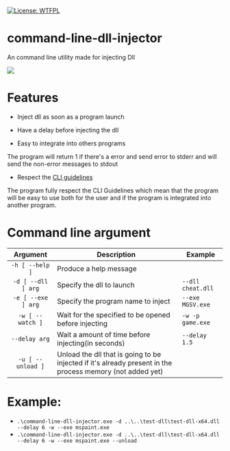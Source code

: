 [![License: WTFPL](https://img.shields.io/badge/License-WTFPL-brightgreen.svg)](http://www.wtfpl.net/about/)
# command-line-dll-injector
An command line utility made for injecting Dll

![](https://i.imgur.com/Q6ULHen.png)

# Features
* Inject dll as soon as a program launch
* Have a delay before injecting the dll

* Easy to integrate into others programs

The program will return 1 if there's a error and send error to stderr and will send the non-error messages to stdout

* Respect the [CLI guidelines](https://clig.dev/)

The program fully respect  the CLI Guidelines which mean that the program will be easy to use both for the user and if the program is integrated into another program.

# Command line argument

|    **Argument**    | **Description**                                                                                          | **Example**       |
|:------------------:|-----------------------------------------------------------------------------------------------------------|-------------------|
|  `-h [ --help ]`   | Produce a help message                                                                                    |                   |
| `-d [ --dll ] arg` | Specify the dll to launch                                                                                 | `--dll cheat.dll` |
| `-e [ --exe ] arg` | Specify the program name to inject                                                                        | `--exe MGSV.exe`  |
|  `-w [ --watch ]`  | Wait for the specified to be opened before injecting                                                      | `-w -p game.exe`  |
|   `--delay arg`    | Wait a amount of time before injecting(in seconds)                                                        | `--delay 1.5`     |
| `-u [ --unload ]`  | Unload the dll that is going to be injected if it's already present in the process memory (not added yet) |                   |

# Example:

* `.\command-line-dll-injector.exe -d ..\..\test-dll\test-dll-x64.dll --delay 6 -w --exe mspaint.exe`
* `.\command-line-dll-injector.exe -d ..\..\test-dll\test-dll-x64.dll --delay 6 -w --exe mspaint.exe --unload`
